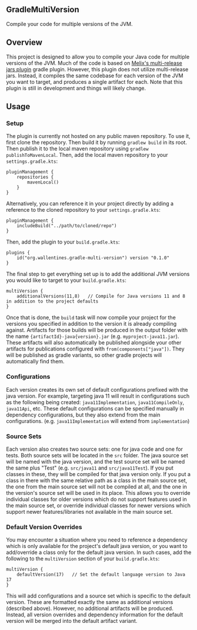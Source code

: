 ## GradleMultiVersion
Compile your code for multiple versions of the JVM.

## Overview
This project is designed to allow you to compile your Java code for multiple versions of the JVM. Much of the code is 
based on [Melix's multi-release jars plugin](https://github.com/melix/mrjar-gradle-plugin) gradle plugin. However, this 
plugin does not utilize multi-release jars. Instead, it compiles the same codebase for each version of the JVM you want 
to  target, and produces a single artifact for each. Note that this plugin is still in development and things will 
likely change.

## Usage
### Setup
The plugin is currently not hosted on any public maven repository. To use it, first clone the repository. Then build it
by running `gradlew build` in its root. Then publish it to the local maven repository using 
`gradlew publishToMavenLocal`. Then, add the local maven repository to your `settings.gradle.kts`:
```
pluginManagement {
    repositories {
        mavenLocal()
    }
}
```
Alternatively, you can reference it in your project directly by adding a reference to the cloned repository to your
`settings.gradle.kts`:
```
pluginManagement {
    includeBuild("../path/to/cloned/repo")
}
```

Then, add the plugin to your `build.gradle.kts`:
```
plugins {
    id("org.wallentines.gradle-multi-version") version "0.1.0"
}
```
The final step to get everything set up is to add the additional JVM versions you would like to target to your
`build.gradle.kts`:
```
multiVersion {
    additionalVersions(11,8)   // Compile for Java versions 11 and 8 in addition to the project defaults
}
```
Once that is done, the `build` task will now compile your project for the versions you specified in addition to the
version it is already compiling against. Artifacts for those builds will be produced in the output folder with the name
`{artifactId}-java{version}.jar` (e.g. `myproject-java11.jar`). These artifacts will also automatically be published
alongside your other artifacts for publications configured with `from(components["java"])`. They will be published as
gradle variants, so other gradle projects will automatically find them.


### Configurations
Each version creates its own set of default configurations prefixed with the java version. For example, targeting
java 11 will result in configurations such as the following being created: `java11Implementation`, `java11CompileOnly`,
`java11Api`, etc. These default configurations can be specified manually in dependency configurations, but they also
extend from the main configurations. (e.g. `java11Implementation` will extend from `implementation`)


### Source Sets
Each version also creates two source sets: one for java code and one for tests. Both source sets will be located in the
`src` folder. The java source set will be named with the java version, and the test source set will be named the same 
plus "Test" (e.g. `src/java11` and `src/java11Test`). If you put classes in these, they will be compiled for that java
version only. If you put a class in there with the same relative path as a class in the main source set, the one from
the main source set will not be compiled at all, and the one in the version's source set will be used in its place. This
allows you to override individual classes for older versions which do not support features used in the main source set, 
or override individual classes for newer versions which support newer features/libraries not available in the main 
source set.


### Default Version Overrides
You may encounter a situation where you need to reference a dependency which is only available for the project's default
java version, or you want to add/override a class only for the default java version. In such cases, add the following to 
the `multiVersion` section of your `build.gradle.kts`:
```
multiVersion {
    defaultVersion(17)   // Set the default language version to Java 17
}
```
This will add configurations and a source set which is specific to the default version. These are formatted exactly the
same as additional versions (described above). However, no additional artifacts will be produced. Instead, all version
overrides and dependency information for the default version will be merged into the default artifact variant.